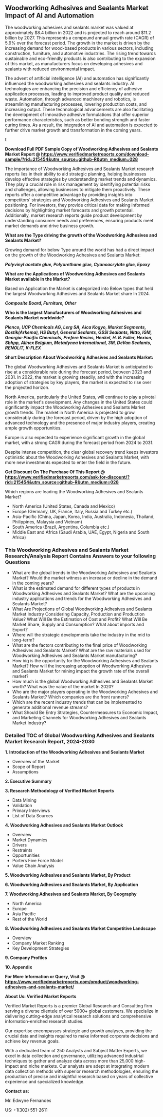 <h2>Woodworking Adhesives and Sealants Market Impact of AI and Automation</h2><p>The woodworking adhesives and sealants market was valued at approximately $8.4 billion in 2022 and is projected to reach around $11.2 billion by 2027. This represents a compound annual growth rate (CAGR) of 5.9% over the forecast period. The growth in the market is driven by the increasing demand for wood-based products in various sectors, including construction, furniture, and automotive industries. The rising trend towards sustainable and eco-friendly products is also contributing to the expansion of this market, as manufacturers focus on developing adhesives and sealants with reduced environmental impact.</p><p>The advent of artificial intelligence (AI) and automation has significantly influenced the woodworking adhesives and sealants industry. AI technologies are enhancing the precision and efficiency of adhesive application processes, leading to improved product quality and reduced waste. Automation, through advanced machinery and robotics, is streamlining manufacturing processes, lowering production costs, and increasing output. These technological advancements are also facilitating the development of innovative adhesive formulations that offer superior performance characteristics, such as better bonding strength and faster curing times. As a result, the integration of AI and automation is expected to further drive market growth and transformation in the coming years.</p>t</p><p id="" class=""><strong>Download Full PDF Sample Copy of Woodworking Adhesives and Sealants Market Report @ <a href="https://www.verifiedmarketreports.com/download-sample/?rid=215454&utm_source=github-R&utm_medium=028" target="_blank">https://www.verifiedmarketreports.com/download-sample/?rid=215454&utm_source=github-R&utm_medium=028</a></strong></p><p>The importance of&nbsp;Woodworking Adhesives and Sealants Market research reports lies in their ability to aid strategic planning, helping businesses develop effective strategies by understanding market trends and dynamics. They play a crucial role in risk management by identifying potential risks and challenges, allowing businesses to mitigate them proactively. These reports offer a competitive advantage by providing insights into competitors' strategies and Woodworking Adhesives and Sealants Market positioning. For investors, they provide critical data for making informed decisions by highlighting market forecasts and growth potential. Additionally, market research reports guide product development by understanding consumer needs and preferences, ensuring products meet market demands and drive business growth.</p><p><strong>What are the&nbsp;Type driving the growth of the Woodworking Adhesives and Sealants Market?</strong></p><p id="" class="">Growing demand for below Type around the world has had a direct impact on the growth of the Woodworking Adhesives and Sealants Market:</p><em><strong>Polyvinyl acetate glue, Polyurethane glue, Cyanoacrylate glue, Epoxy</strong></em></p><strong>What are the&nbsp;Applications&nbsp;of Woodworking Adhesives and Sealants Market available in the Market?</strong></p><p id="" class="">Based on Application the Market is categorized into Below types that held the largest Woodworking Adhesives and Sealants Market share In 2024.</p><em><strong>Composite Board, Furniture, Other</strong></em></p><strong>Who is the largest Manufacturers of Woodworking Adhesives and Sealants Market worldwide?</strong></p><p><em><strong>Plenco, UCP Chemicals AG, Lerg SA, Aica Kogyo, Market Segments, Bostik(Arkema), HS Butyl, General Sealants, GSSI Sealants, Nitto, IGM, Georgia-Pacific Chemicals, Prefere Resins, Henkel, H. B. Fuller, Hexion, Sbhpp, Allnex Belgium, Metadynea International, 3M, DeVan Sealants, RENOLIT, K-FLEX</strong></em></p><p id="" class=""><strong>Short Description About Woodworking Adhesives and Sealants Market:</strong></p><p>The global Woodworking Adhesives and Sealants Market is anticipated to rise at a considerable rate during the forecast period, between 2023 and 2031. In 2022, the market is growing steadily, and with the increasing adoption of strategies by key players, the market is expected to rise over the projected horizon.</p><p>North America, particularly the United States, will continue to play a pivotal role in the market's development. Any changes in the United States could significantly impact the Woodworking Adhesives and Sealants Market growth trends. The market in North America is projected to grow considerably during the forecast period, driven by the high adoption of advanced technology and the presence of major industry players, creating ample growth opportunities.</p><p>Europe is also expected to experience significant growth in the global market, with a strong CAGR during the forecast period from 2024 to 2031.</p><p>Despite intense competition, the clear global recovery trend keeps investors optimistic about the Woodworking Adhesives and Sealants Market, with more new investments expected to enter the field in the future.</p><p id="" class=""><strong>Get Discount On The Purchase Of This Report @ <a href="https://www.verifiedmarketreports.com/ask-for-discount/?rid=215454&utm_source=github-R&utm_medium=028" target="_blank">https://www.verifiedmarketreports.com/ask-for-discount/?rid=215454&utm_source=github-R&utm_medium=028</a></strong></p>Which regions are leading the Woodworking Adhesives and Sealants Market?</p><ul><li>North America (United States, Canada and Mexico)</li><li>Europe (Germany, UK, France, Italy, Russia and Turkey etc.)</li><li>Asia-Pacific (China, Japan, Korea, India, Australia, Indonesia, Thailand, Philippines, Malaysia and Vietnam)</li><li>South America (Brazil, Argentina, Columbia etc.)</li><li>Middle East and Africa (Saudi Arabia, UAE, Egypt, Nigeria and South Africa)</li></ul><h3 id="" class="">This Woodworking Adhesives and Sealants Market Research/Analysis Report Contains Answers to your following Questions</h3><ul><li>What are the global trends in the Woodworking Adhesives and Sealants Market? Would the market witness an increase or decline in the demand in the coming years?</li><li>What is the estimated demand for different types of products in Woodworking Adhesives and Sealants Market? What are the upcoming industry applications and trends for the Woodworking Adhesives and Sealants Market?</li><li>What Are Projections of Global Woodworking Adhesives and Sealants Market Industry Considering Capacity, Production and Production Value? What Will Be the Estimation of Cost and Profit? What Will Be Market Share, Supply and Consumption? What about imports and Export?</li><li>Where will the strategic developments take the industry in the mid to long-term?</li><li>What are the factors contributing to the final price of Woodworking Adhesives and Sealants Market? What are the raw materials used for Woodworking Adhesives and Sealants Market manufacturing?</li><li>How big is the opportunity for the Woodworking Adhesives and Sealants Market? How will the increasing adoption of Woodworking Adhesives and Sealants Market for mining impact the growth rate of the overall market?</li><li>How much is the global Woodworking Adhesives and Sealants Market worth? What was the value of the market In 2020?</li><li>Who are the major players operating in the Woodworking Adhesives and Sealants Market? Which companies are the front runners?</li><li>Which are the recent industry trends that can be implemented to generate additional revenue streams?</li><li>What Should Be Entry Strategies, Countermeasures to Economic Impact, and Marketing Channels for Woodworking Adhesives and Sealants Market Industry?</li></ul><h3 id="" class="">Detailed TOC of Global Woodworking Adhesives and Sealants Market Research Report, 2024-2030</h3><p id="" class=""><strong>1. Introduction of the Woodworking Adhesives and Sealants Market</strong></p><ul><li>Overview of the Market</li><li>Scope of Report</li><li>Assumptions</li></ul><p id="" class=""><strong>2. Executive Summary</strong></p><p id="" class=""><strong>3. Research Methodology of Verified Market Reports</strong></p><ul><li>Data Mining</li><li>Validation</li><li>Primary Interviews</li><li>List of Data Sources</li></ul><p id="" class=""><strong>4. Woodworking Adhesives and Sealants Market Outlook</strong></p><ul><li>Overview</li><li>Market Dynamics</li><li>Drivers</li><li>Restraints</li><li>Opportunities</li><li>Porters Five Force Model</li><li>Value Chain Analysis</li></ul><p id="" class=""><strong>5. Woodworking Adhesives and Sealants Market, By Product</strong></p><p id="" class=""><strong>6. Woodworking Adhesives and Sealants Market, By Application</strong></p><p id="" class=""><strong>7. Woodworking Adhesives and Sealants Market, By Geography</strong></p><ul><li>North America</li><li>Europe</li><li>Asia Pacific</li><li>Rest of the World</li></ul><p id="" class=""><strong>8. Woodworking Adhesives and Sealants Market Competitive Landscape</strong></p><ul><li>Overview</li><li>Company Market Ranking</li><li>Key Development Strategies</li></ul><p id="" class=""><strong>9. Company Profiles</strong></p><p id="" class=""><strong>10. Appendix</strong></p><p id="" class=""><strong>For More Information or Query, Visit @ <a href="https://www.verifiedmarketreports.com/product/woodworking-adhesives-and-sealants-market/" target="_blank">https://www.verifiedmarketreports.com/product/woodworking-adhesives-and-sealants-market/</a></strong></p><p id="" class=""><strong>About Us: Verified Market Reports</strong></p><p id="" class="">Verified Market Reports is a premier Global Research and Consulting firm serving a diverse clientele of over 5000+ global customers. We specialize in delivering cutting-edge analytical research solutions and comprehensive information-enriched research studies.</p><p id="" class="">Our expertise encompasses strategic and growth analyses, providing the crucial data and insights required to make informed corporate decisions and achieve key revenue goals.</p><p id="" class="">With a dedicated team of 250 Analysts and Subject Matter Experts, we excel in data collection and governance, utilizing advanced industrial techniques to gather and analyze data across more than 25,000 high-impact and niche markets. Our analysts are adept at integrating modern data collection methods with superior research methodologies, ensuring the production of precise and insightful research based on years of collective experience and specialized knowledge.</p><p id="" class=""><strong>Contact us:</strong></p><p id="" class="">Mr. Edwyne Fernandes</p><p id="" class="">US: +1(302) 551-2611</p>